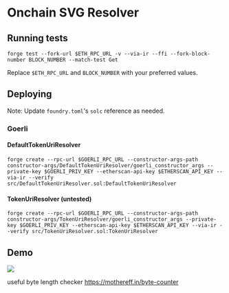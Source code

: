# Onchain SVG Resolver

## Running tests

`forge test --fork-url $ETH_RPC_URL -v --via-ir --ffi --fork-block-number BLOCK_NUMBER --match-test Get`

Replace `$ETH_RPC_URL` and `BLOCK_NUMBER` with your preferred values.

## Deploying

Note: Update `foundry.toml`'s `solc` reference as needed.

### Goerli
#### DefaultTokenUriResolver
`forge create --rpc-url $GOERLI_RPC_URL --constructor-args-path constructor-args/DefaultTokenUriResolver/goerli_constructor_args --private-key $GOERLI_PRIV_KEY --etherscan-api-key $ETHERSCAN_API_KEY --via-ir --verify src/DefaultTokenUriResolver.sol:DefaultTokenUriResolver`

#### TokenUriResolver (untested)
`forge create --rpc-url $GOERLI_RPC_URL --constructor-args-path constructor-args/TokenUriResolver/goerli_constructor_args --private-key $GOERLI_PRIV_KEY --etherscan-api-key $ETHERSCAN_API_KEY --via-ir --verify src/TokenUriResolver.sol:TokenUriResolver`

## Demo

![](src/tokenuriresolver.png)

useful byte length checker https://mothereff.in/byte-counter